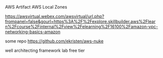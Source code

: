 
AWS Artifact
AWS Local Zones



https://awsvirtual.webex.com/awsvirtual/url.php?frompanel=false&gourl=https%3A%2F%2Fexplore.skillbuilder.aws%2Flearn%2Fcourse%2Finternal%2Fview%2Felearning%2F16100%2Famazon-vpc-networking-basics-amazon

some repo
https://github.com/ekristen/aws-nuke


well architecting framework lab
free tier

